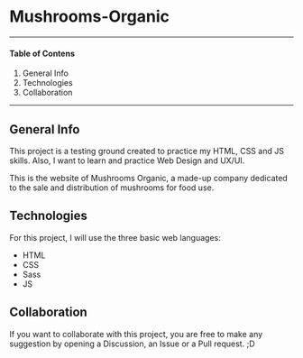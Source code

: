# Mushrooms-Organic

***
#### Table of Contens
1. General Info
2. Technologies
3. Collaboration
***

## General Info
This project is a testing ground created to practice my HTML, CSS and JS skills. Also, I want to learn and practice Web Design and UX/UI.

This is the website of Mushrooms Organic, a made-up company dedicated to the sale and distribution of mushrooms for food use.

## Technologies
For this project, I will use the three basic web languages:

- HTML
- CSS
- Sass
- JS

## Collaboration
If you want to collaborate with this project, you are free to make any suggestion by opening a Discussion, an Issue or a Pull request. ;D
